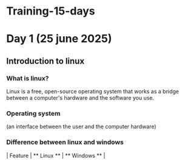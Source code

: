 # Training-15-days
# Day 1 (25 june 2025)
## Introduction to linux
### What is linux?
Linux is a free, open-source operating system that works as a bridge between a computer's hardware and the software you use.
### Operating system
(an interface between the user and the computer hardware)
### Difference between linux and windows
| Feature | ** Linux ** | ** Windows ** |


